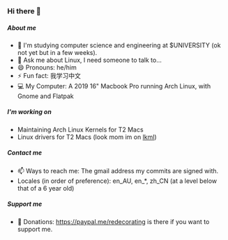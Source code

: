 ### Hi there 👋

##### About me
- 🌱 I'm studying computer science and engineering at $UNIVERSITY (ok not yet but in a few weeks).
- 💬 Ask me about Linux, I need someone to talk to...
- 😄 Pronouns: he/him
- ⚡ Fun fact: 我学习中文
- 💻 My Computer: A 2019 16" Macbook Pro running Arch Linux, with Gnome and Flatpak
##### I'm working on
- Maintaining Arch Linux Kernels for T2 Macs
- Linux drivers for T2 Macs (look mom im on [lkml](https://lore.kernel.org/lkml/?q=Orlando+Chamberlain))
##### Contact me
- 📫 Ways to reach me: The gmail address my commits are signed with.
- Locales (in order of preference): en_AU, en_\*,  zh_CN (at a level below that of a 6 year old)
##### Support me
- 💸 Donations: https://paypal.me/redecorating is there if you want to support me. 
